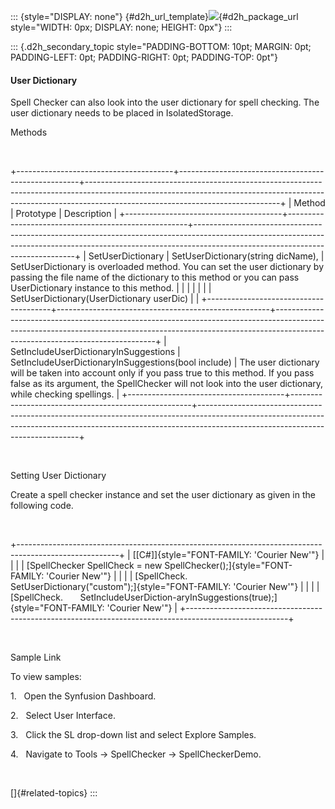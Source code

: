 ::: {style="DISPLAY: none"}
[](ms-xhelp:///?Id=d2h_url_template){#d2h_url_template}![](!package_url!){#d2h_package_url style="WIDTH: 0px; DISPLAY: none; HEIGHT: 0px"}
:::

::: {.d2h_secondary_topic style="PADDING-BOTTOM: 10pt; MARGIN: 0pt; PADDING-LEFT: 0pt; PADDING-RIGHT: 0pt; PADDING-TOP: 0pt"}
#### User Dictionary

Spell Checker can also look into the user dictionary for spell checking. The user dictionary needs to be placed in IsolatedStorage.

Methods

 

+---------------------------------------+-----------------------------------------------------+------------------------------------------------------------------------------------------------------------------------------------------------------------------------------------------------------------+
| Method                                | Prototype                                           | Description                                                                                                                                                                                                |
+---------------------------------------+-----------------------------------------------------+------------------------------------------------------------------------------------------------------------------------------------------------------------------------------------------------------------+
| SetUserDictionary                     | SetUserDictionary(string dicName),                  | SetUserDictionary is overloaded method. You can set the user dictionary by passing the file name of the dictionary to this method or you can pass UserDictionary instance to this method.                  |
|                                       |                                                     |                                                                                                                                                                                                            |
|                                       | SetUserDictionary(UserDictionary userDic)           |                                                                                                                                                                                                            |
+---------------------------------------+-----------------------------------------------------+------------------------------------------------------------------------------------------------------------------------------------------------------------------------------------------------------------+
| SetIncludeUserDictionaryInSuggestions | SetIncludeUserDictionaryInSuggestions(bool include) | The user dictionary will be taken into account only if you pass true to this method. If you pass false as its argument, the SpellChecker will not look into the user dictionary, while checking spellings. |
+---------------------------------------+-----------------------------------------------------+------------------------------------------------------------------------------------------------------------------------------------------------------------------------------------------------------------+

 

Setting User Dictionary  

Create a spell checker instance and set the user dictionary as given in the following code.

 

+-------------------------------------------------------------------------------------------------------+
| [\[C#\]]{style="FONT-FAMILY: 'Courier New'"}                                                          |
|                                                                                                       |
| [SpellChecker SpellCheck = new SpellChecker();]{style="FONT-FAMILY: 'Courier New'"}                   |
|                                                                                                       |
| [SpellCheck.       SetUserDictionary("custom");]{style="FONT-FAMILY: 'Courier New'"}                  |
|                                                                                                       |
| [SpellCheck.       SetIncludeUserDiction-aryInSuggestions(true);]{style="FONT-FAMILY: 'Courier New'"} |
+-------------------------------------------------------------------------------------------------------+

 

Sample Link

To view samples:

1.   Open the Synfusion Dashboard.

2.   Select User Interface.

3.   Click the SL drop-down list and select Explore Samples.

4.   Navigate to Tools -\> SpellChecker -\> SpellCheckerDemo.

 

[]{#related-topics}
:::
